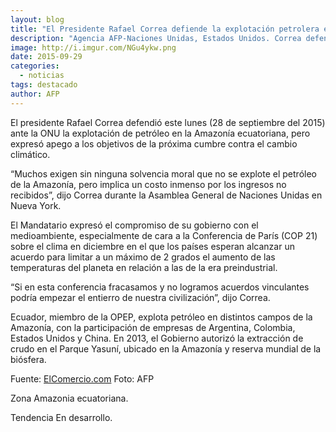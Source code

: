 ```yaml
---
layout: blog
title: "El Presidente Rafael Correa defiende la explotación petrolera en la Amazonía"
description: "Agencia AFP-Naciones Unidas, Estados Unidos. Correa defendió ante la ONU la explotación de petróleo en la Amazonía ecuatoriana, pero expresó apego a los objetivos de la próxima cumbre contra el cambio climático."
image: http://i.imgur.com/NGu4ykw.png
date: 2015-09-29
categories:
  - noticias
tags: destacado
author: AFP
---
```


El presidente Rafael Correa defendió este lunes (28 de septiembre del 2015) ante la ONU la explotación de petróleo en la Amazonía ecuatoriana, pero expresó apego a los objetivos de la próxima cumbre contra el cambio climático.

“Muchos exigen sin ninguna solvencia moral que no se explote el petróleo de la Amazonía, pero implica un costo inmenso por los ingresos no recibidos”, dijo Correa durante la Asamblea General de Naciones Unidas en Nueva York.

El Mandatario expresó el compromiso de su gobierno con el medioambiente, especialmente de cara a la Conferencia de París (COP 21) sobre el clima en diciembre en el que los países esperan alcanzar un acuerdo para limitar a un máximo de 2 grados el aumento de las temperaturas del planeta en relación a las de la era preindustrial.

“Si en esta conferencia fracasamos y no logramos acuerdos vinculantes podría empezar el entierro de nuestra civilización”, dijo Correa.

Ecuador, miembro de la OPEP, explota petróleo en distintos campos de la Amazonía, con la participación de empresas de Argentina, Colombia, Estados Unidos y China. En 2013, el Gobierno autorizó la extracción de crudo en el Parque Yasuní, ubicado en la Amazonía y reserva mundial de la biósfera.

Fuente: [ElComercio.com](http://www.elcomercio.com/actualidad/presidente-correa-defiende-explotacion-petroleo.html)
Foto: AFP

<span class="label label-default">Zona</span> Amazonia ecuatoriana.

<span class="label label-default">Tendencia</span> En desarrollo.
